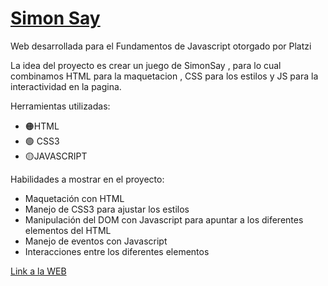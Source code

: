 # [Simon Say](https://tferreyraw.github.io/SimonSay/)

Web desarrollada para el Fundamentos de Javascript otorgado por Platzi

La idea del proyecto es crear un juego de SimonSay , para lo cual combinamos HTML para la maquetacion , CSS para los estilos  y JS para la interactividad en la pagina. 

Herramientas utilizadas:

- 🟠HTML
- 🟢 CSS3
- 🟡JAVASCRIPT

Habilidades a mostrar en el proyecto:

- Maquetación con HTML
- Manejo de CSS3 para ajustar los estilos
- Manipulación del DOM con Javascript para apuntar a los diferentes elementos del HTML
- Manejo de eventos con Javascript
- Interacciones entre los diferentes elementos

[Link a la WEB](https://tferreyraw.github.io/SimonSay/)

